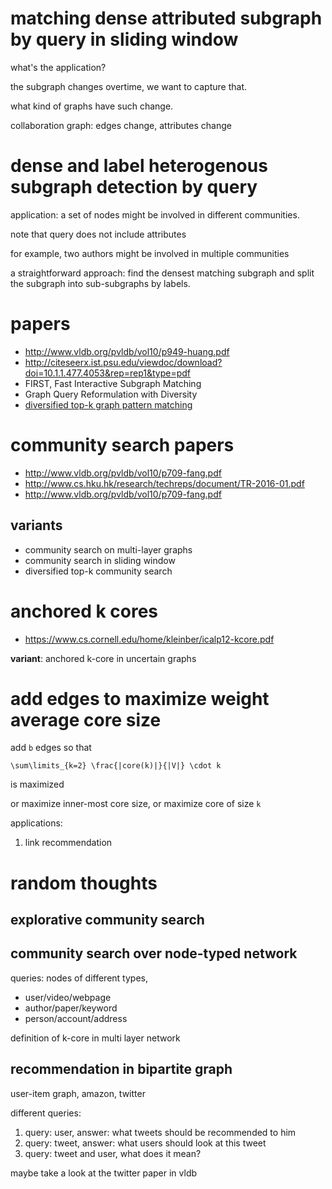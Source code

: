 # matching dense attributed subgraph by query in sliding window

what's the application?

the subgraph changes overtime, we want to capture that. 

what kind of graphs have such change. 

collaboration graph: edges change, attributes change

# dense and label heterogenous subgraph detection by query 

application: a set of nodes might be involved in different communities. 

note that query does not include attributes

for example, two authors might be involved in multiple communities

a straightforward approach:  find the densest matching subgraph and split the subgraph into sub-subgraphs by labels. 


# papers

- http://www.vldb.org/pvldb/vol10/p949-huang.pdf
- http://citeseerx.ist.psu.edu/viewdoc/download?doi=10.1.1.477.4053&rep=rep1&type=pdf
- FIRST, Fast Interactive Subgraph Matching
- Graph Query Reformulation with Diversity
- [diversified top-k graph pattern matching](https://dl.acm.org/citation.cfm?id=2536263)

# community search papers

- http://www.vldb.org/pvldb/vol10/p709-fang.pdf
- http://www.cs.hku.hk/research/techreps/document/TR-2016-01.pdf
- http://www.vldb.org/pvldb/vol10/p709-fang.pdf

## variants

- community search on multi-layer graphs
- community search in sliding window
- diversified top-k community search

# anchored k cores

- https://www.cs.cornell.edu/home/kleinber/icalp12-kcore.pdf

**variant**:  anchored k-core in uncertain graphs

# add edges to maximize weight average core size

add `b` edges so that

`\sum\limits_{k=2} \frac{|core(k)|}{|V|} \cdot k`

is maximized

or maximize inner-most core size, or maximize core of size `k`

applications:

1. link recommendation

# random thoughts

## explorative community search

## community search over node-typed network

queries: nodes of different types, 

- user/video/webpage
- author/paper/keyword
- person/account/address

definition of k-core in multi layer network


## recommendation in bipartite graph

user-item graph, amazon, twitter

different queries:

1. query: user, answer: what tweets should be recommended to him
2. query: tweet, answer: what users should look at this tweet
3. query: tweet and user, what does it mean? 

maybe take a look at the twitter paper in vldb